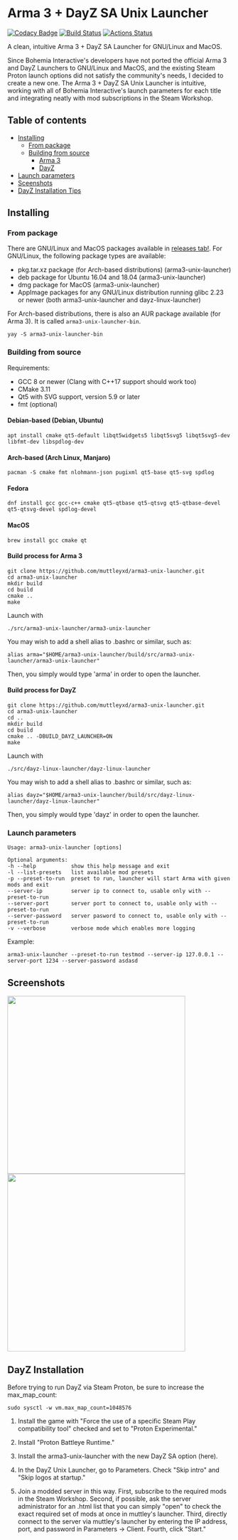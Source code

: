 # Arma 3 + DayZ SA Unix Launcher

[![Codacy Badge](https://api.codacy.com/project/badge/Grade/8a144e12d9cc4cde90616f0e3f282322)](https://www.codacy.com/manual/muttleyxd/arma3-unix-launcher?utm_source=github.com&amp;utm_medium=referral&amp;utm_content=muttleyxd/arma3-unix-launcher&amp;utm_campaign=Badge_Grade) [![Build Status](https://img.shields.io/drone/build/muttleyxd/arma3-unix-launcher?label=Linux%20build&logo=drone)](https://cloud.drone.io/muttleyxd/arma3-unix-launcher) [![Actions Status](https://img.shields.io/github/workflow/status/muttleyxd/arma3-unix-launcher/Mac%20OS%20X%20release%20deployment/master?label=Mac%20OS%20X%20build)](https://github.com/muttleyxd/arma3-unix-launcher/actions)

A clean, intuitive Arma 3 + DayZ SA Launcher for GNU/Linux and MacOS.

Since Bohemia Interactive's developers have not ported the official Arma 3 and DayZ Launchers to GNU/Linux and MacOS, and the existing Steam Proton launch options did not satisfy the community's needs, I decided to create a new one. The Arma 3 + DayZ SA Unix Launcher is intuitive, working with all of Bohemia Interactive's launch parameters for each title and integrating neatly with mod subscriptions in the Steam Workshop.

## Table of contents

* [Installing](#installing)
    * [From package](#from-package)
    * [Building from source](#building-from-source)
      * [Arma 3](#build-process-for-arma-3)
      * [DayZ](#build-process-for-dayz)
* [Launch parameters](#launch-parameters)
* [Sceenshots](#screenshots)
* [DayZ Installation Tips](#dayz-installation)

## Installing
### From package

There are GNU/Linux and MacOS packages available in [releases tab!](https://github.com/muttleyxd/arma3-unix-launcher/releases).
For GNU/Linux, the following package types are available:
- pkg.tar.xz package (for Arch-based distributions) (arma3-unix-launcher)
- deb package for Ubuntu 16.04 and 18.04 (arma3-unix-launcher)
- dmg package for MacOS (arma3-unix-launcher)
- AppImage packages for any GNU/Linux distribution running glibc 2.23 or newer (both arma3-unix-launcher and dayz-linux-launcher)

For Arch-based distributions, there is also an AUR package available (for Arma 3). It is called `arma3-unix-launcher-bin`.

    yay -S arma3-unix-launcher-bin

### Building from source

Requirements:
* GCC 8 or newer (Clang with C++17 support should work too)
* CMake 3.11
* Qt5 with SVG support, version 5.9 or later
* fmt (optional)

#### Debian-based (Debian, Ubuntu)
    apt install cmake qt5-default libqt5widgets5 libqt5svg5 libqt5svg5-dev libfmt-dev libspdlog-dev

#### Arch-based (Arch Linux, Manjaro)
    pacman -S cmake fmt nlohmann-json pugixml qt5-base qt5-svg spdlog

#### Fedora
    dnf install gcc gcc-c++ cmake qt5-qtbase qt5-qtsvg qt5-qtbase-devel qt5-qtsvg-devel spdlog-devel

#### MacOS
    brew install gcc cmake qt

#### Build process for Arma 3
    git clone https://github.com/muttleyxd/arma3-unix-launcher.git
    cd arma3-unix-launcher
    mkdir build
    cd build
    cmake ..
    make

Launch with

    ./src/arma3-unix-launcher/arma3-unix-launcher

You may wish to add a shell alias to .bashrc or similar, such as:

    alias arma="$HOME/arma3-unix-launcher/build/src/arma3-unix-launcher/arma3-unix-launcher"

Then, you simply would type 'arma' in order to open the launcher.

#### Build process for DayZ

    git clone https://github.com/muttleyxd/arma3-unix-launcher.git
    cd arma3-unix-launcher
    cd ..
    mkdir build
    cd build
    cmake .. -DBUILD_DAYZ_LAUNCHER=ON
    make

Launch with

    ./src/dayz-linux-launcher/dayz-linux-launcher
    
You may wish to add a shell alias to .bashrc or similar, such as:

    alias dayz="$HOME/arma3-unix-launcher/build/src/dayz-linux-launcher/dayz-linux-launcher"

Then, you simply would type 'dayz' in order to open the launcher.

### Launch parameters

```shell
Usage: arma3-unix-launcher [options] 

Optional arguments:
-h --help          	show this help message and exit
-l --list-presets  	list available mod presets
-p --preset-to-run 	preset to run, launcher will start Arma with given mods and exit
--server-ip        	server ip to connect to, usable only with --preset-to-run
--server-port      	server port to connect to, usable only with --preset-to-run
--server-password  	server pasword to connect to, usable only with --preset-to-run
-v --verbose       	verbose mode which enables more logging
```

Example:
```shell
arma3-unix-launcher --preset-to-run testmod --server-ip 127.0.0.1 --server-port 1234 --server-password asdasd
```

## Screenshots

<img src="https://i.imgur.com/t2HXjY5.png" width="400"><img src="https://i.imgur.com/sAetuqr.png" width="400">

## DayZ Installation

Before trying to run DayZ via Steam Proton, be sure to increase the max_map_count:

    sudo sysctl -w vm.max_map_count=1048576 

1) Install the game with "Force the use of a specific Steam Play compatibility tool" checked and set to "Proton Experimental."

2) Install "Proton Battleye Runtime."

3) Install the arma3-unix-launcher with the new DayZ SA option (here).

4) In the DayZ Unix Launcher, go to Parameters. Check "Skip intro" and "Skip logos at startup." 

5) Join a modded server in this way. First, subscribe to the required mods in the Steam Workshop. Second, if possible, ask the server administrator for an .html list that you can simply "open" to check the exact required set of mods at once in muttley's launcher. Third, directly connect to the server via muttley's launcher by entering the IP address, port, and password in Parameters -> Client. Fourth, click "Start."
